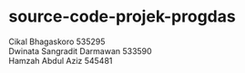 # source-code-projek-progdas
Cikal Bhagaskoro 535295<br/>
Dwinata Sangradit Darmawan 533590<br/>
Hamzah Abdul Aziz 545481<br/>

